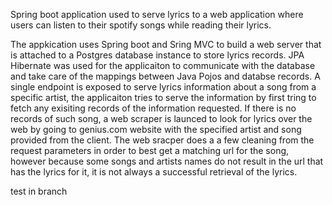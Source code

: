 Spring boot application used to serve lyrics to a web application where users can listen to their spotify songs while reading their lyrics.

The appkication uses Spring boot and Sring MVC to build a web server that is attached to a Postgres database instance to store lyrics records.
JPA Hibernate was used for the applicaiton to communicate with the database and take care of the mappings between Java Pojos and databse records.
A single endpoint is exposed to serve lyrics information about a song from a specific artist, the applicaiton tries to serve the information by first tring to fetch any exisiting records of the information requested. If there is no records of such song, a web scraper is launced to look for lyrics over the web by going to genius.com website with the specified artist and song provided from the client.
The web sracper does a a few cleaning from the request parameters in order to best get a matching url for the song, however because some songs and artists names do not result in the url that has the lyrics for it, it is not always a successful retrieval of the lyrics. 

test in branch